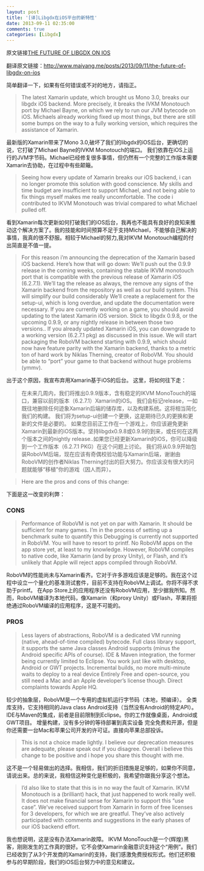 ```yaml
---
layout: post
title: '[译]Libgdx在iOS平台的新特性'
date: 2013-09-11 02:35:00
comments: true
categories: [Libgdx]
---
```

原文链接[THE FUTURE OF LIBGDX ON IOS](http://www.badlogicgames.com/wordpress/?p=3156)

翻译原文链接：http://www.maiyang.me/posts/2013/09/11/the-future-of-libgdx-on-ios

简单翻译一下，如果有任何错误或不对的地方，请指正。

> The latest Xamarin update, which brought us Mono 3.0, breaks our libgdx iOS backend. More precisely, it breaks the IVKM Monotouch port by Michael Bayne, on which we rely to run our JVM bytecode on iOS. Michaels already working fixed up most things, but there are still some bumps on the way to a fully working version, which requires the assistance of Xamarin.

最新版的Xamarin带来了Mono 3.0,破坏了我们的libgdx的iOS后台，更确切的说，它打破了Michael Bayne的IVKM Monotouch的端口。
我们依靠在iOS上运行的JVM字节码。Michael已经修复很多事情，但仍然有一个完整的工作版本需要Xamarin去协助，在过程中有些颠簸。

> Seeing how every update of Xamarin breaks our iOS backend, i can no longer promote this solution with good conscience. My skills and time budget are insufficient to support Michael, and not being able to fix things myself makes me really uncomfortable. The code i contributed to IKVM Monotouch was trivial compared to what Michael pulled off.

看到Xamarin每次更新如何打破我们的iOS后台，我再也不能具有良好的良知来推动这个解决方案了。我的技能和时间预算不足于支持Michael，不能够自己解决的事情，我真的很不舒服。相较于Michael的努力,我对IKVM Monotouch编程的付出简直是不值一提。

> For this reason i’m announcing the deprecation of the Xamarin based iOS backend. Here’s how that will go down:
We’ll push out the 0.9.9 release in the coming weeks, containing the stable IKVM monotouch port that is compatible with the previous release of Xamarin iOS (6.2.7.1).
We’ll tag the release as always, the remove any signs of the Xamarin backend from the repository as well as our build system. This will simplify our build considerably
We’ll create a replacement for the setup-ui, which is long overdue, and update the documentation were necessary.
If you are currently working on a game, you should avoid updating to the latest Xamarin iOS version. Stick to libgdx 0.9.8, or the upcoming 0.9.9, or any nightly release in between those two versions.. If you already updated Xamarin iOS, you can downgrade to a working version (6.2.7.1 pkg) as discussed in this issue.
We will start packaging the RoboVM backend starting with 0.9.9, which should now have feature parity with the Xamarin backend, thanks to a metric ton of hard work by Niklas Therning, creator of RoboVM. You should be able to “port” your game to that backend without huge problems (ymmv).

出于这个原因，我宣布弃用Xamarin基于iOS的后台。
这里，将如何往下走：
> 在未来几周内，我们将推出0.9.9版本，含有稳定的IKVM MonoTouch的端口，兼容以前的版本（6.2.7.1）Xamarin的iOS。
> 我们会标记release，一如既往地删除任何迹象Xamarin后端的储存库，以及构建系统。这将相当简化我们的构建。
> 我们将为setup-ui创建一个更换，这是期待已久的更换和更新的文件是必要的。
> 如果您目前正工作在一个游戏上，你应该避免更新Xamarin到最新的iOS版本。坚持libgdx0.9.8或0.9.9的到来，或任何在这两个版本之间的nightly release..如果您已经更新Xamarin的iOS，你可以降级到一个工作版本（6.2.7.1 PKG）在这个问题上讨论。
> 我们将从0.9.9开始包装RoboVM后端，现在应该有奇偶校验功能与Xamarin后端，谢谢由RoboVM的创作者Niklas Therning付出的巨大努力。你应该没有很大的问题就能够“移植”你的游戏（因人而异）。

<!--more-->

> Here are the pros and cons of this change:

下面是这一改变的利弊：

### CONS
> Performance of RoboVM is not yet on par with Xamarin. It should be sufficient for many games. I’m in the process of setting up a benchmark suite to quantify this Debugging is currently not supported in RoboVM. You will have to resort to printf.
No RoboVM apps on the app store yet, at least to my knowledge. However, RoboVM compiles to native code, like Xamarin (and by proxy Unity), or Flash, and it’s unlikely that Apple will reject apps compiled through RoboVM.

RoboVM的性能尚未与Xamarin看齐。它对于许多游戏应该是足够的。我在这个过程中设立一个量化的基准测试套件，目前不支持在RoboVM上调试。你将不得不求助于printf。
在App Store上的应用程序还没有RoboVM应用，至少据我所知。然而，RoboVM编译为本地代码，像Xamarin（和proxy Unity）或Flash，苹果将拒绝通过RoboVM编译的应用程序，这是不可能的。

### PROS
> Less layers of abstractions, RoboVM is a dedicated VM running (native, ahead-of-time compiled) bytecode.
> Full class library support, it supports the same Java classes Android supports (minus the Android specific APIs of course).
> IDE & Maven integration, the former being currently limited to Eclipse. You work just like with desktop, Android or GWT projects.
> Incremental builds, no more multi-minute waits to deploy to a real device
> Entirely Free and open-source, you still need a Mac and an Apple developer’s license though. Direct complaints towards Apple HQ.

较少的抽象层，RoboVM是一个专用的虚拟机运行字节码（本地，预编译）。
全类库支持，它支持相同的Java class Android支持（当然没有Android的特定API）。
IDE与Maven的集成，前者是目前限制到Eclipse。你的工作就像桌面，Android或GWT项目。
增量构建，没有多分钟的等待部署到真实设备
完全免费和开源，但是你还需要一台Mac和苹果公司开发的许可证。直接向苹果总部投诉。

> This is not a choice made lightly. I believe our deprecation measures are adequate, please speak out if you disagree. Overall i believe this change to be positive and i hope you share this thought with me.

这不是一个轻易做出的选择。我相信，我们的折旧措施是足够的，如果你不同意，请说出来。总的来说，我相信这种变化是积极的，我希望你跟我分享这个想法。

> I’d also like to state that this is in no way the fault of Xamarin. IKVM Monotouch is a (brilliant) hack, that just happened to work really well. It does not make financial sense for Xamarin to support this “use case”. We’ve received support from Xamarin in form of free licenses for 3 developers, for which we are greatful. They’ve also actively participated with comments and suggestions in the early phases of our iOS backend effort.

我也想说明，这是没有办法Xamarin故障。 IKVM MonoTouch是一个(辉煌)黑客，刚刚发生的工作真的很好。它不会使Xamarin金融意识支持这个“用例”。我们已经收到了从3个开发商的Xamarin的支持，我们感激免费授权形式。他们还积极参与的早期阶段，我们的iOS后台努力中的意见和建议。

